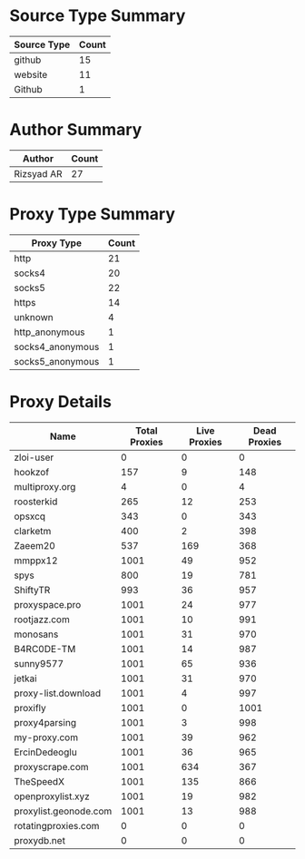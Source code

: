 # Source Type Summary

| Source Type | Count |
|-------------|-------|
| github | 15 |
| website | 11 |
| Github | 1 |


# Author Summary

| Author | Count |
|--------|-------|
| Rizsyad AR | 27 |


# Proxy Type Summary

| Proxy Type | Count |
|------------|-------|
| http | 21 |
| socks4 | 20 |
| socks5 | 22 |
| https | 14 |
| unknown | 4 |
| http_anonymous | 1 |
| socks4_anonymous | 1 |
| socks5_anonymous | 1 |


# Proxy Details

| Name | Total Proxies | Live Proxies | Dead Proxies |
|------|---------------|--------------|---------------|
| zloi-user | 0 | 0 | 0 |
| hookzof | 157 | 9 | 148 |
| multiproxy.org | 4 | 0 | 4 |
| roosterkid | 265 | 12 | 253 |
| opsxcq | 343 | 0 | 343 |
| clarketm | 400 | 2 | 398 |
| Zaeem20 | 537 | 169 | 368 |
| mmppx12 | 1001 | 49 | 952 |
| spys | 800 | 19 | 781 |
| ShiftyTR | 993 | 36 | 957 |
| proxyspace.pro | 1001 | 24 | 977 |
| rootjazz.com | 1001 | 10 | 991 |
| monosans | 1001 | 31 | 970 |
| B4RC0DE-TM | 1001 | 14 | 987 |
| sunny9577 | 1001 | 65 | 936 |
| jetkai | 1001 | 31 | 970 |
| proxy-list.download | 1001 | 4 | 997 |
| proxifly | 1001 | 0 | 1001 |
| proxy4parsing | 1001 | 3 | 998 |
| my-proxy.com | 1001 | 39 | 962 |
| ErcinDedeoglu | 1001 | 36 | 965 |
| proxyscrape.com | 1001 | 634 | 367 |
| TheSpeedX | 1001 | 135 | 866 |
| openproxylist.xyz | 1001 | 19 | 982 |
| proxylist.geonode.com | 1001 | 13 | 988 |
| rotatingproxies.com | 0 | 0 | 0 |
| proxydb.net | 0 | 0 | 0 |
